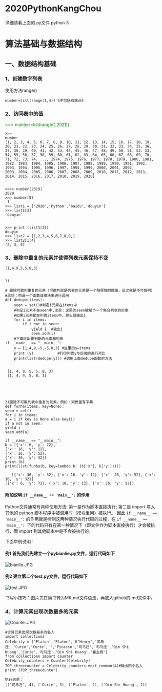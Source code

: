 # 2020PythonKangChou
详细请看上面的.py文件
 python 3
# 算法基础与数据结构
## 一、数据结构基础
### 1、创建数字列表
使用方法range()

    number=list(range(1,4)) %不包括右端点4
### 2、访问表中的值

<span style="color: green">  
    >>> number=list(range(1,2021))
</span>

    >>> 
    number
    [1, 2, 3, 4, 5, 6, 7, 8, 9, 10, 11, 12, 13, 14, 15, 16, 17, 18, 19, 20, 21, 22, 23, 24, 25, 26, 27, 28, 29, 30, 31, 32, 33, 34, 35, 36, 37, 38, 39, 40, 41, 42, 43, 44, 45, 46, 47, 48, 49, 50, 51, 52, 53, 54, 55, 56, 57, 58, 59, 60, 61, 62, 63, 64, 65, 66, 67, 68, 69, 70, 71, 72, 73, 74, ..., 1974, 1975, 1976, 1977, 1978, 1979, 1980, 1981, 1982, 1983, 1984, 1985, 1986, 1987, 1988, 1989, 1990, 1991, 1992, 1993, 1994, 1995, 1996, 1997, 1998, 1999, 2000, 2001, 2002, 
    2003, 2004, 2005, 2006, 2007, 2008, 2009, 2010, 2011, 2012, 2013, 2014, 2015, 2016, 2017, 2018, 2019, 2020]


    >>>> number[2019]
    2020
    >>> number[0]    
     1
    >>> list1 = ['2020','Python','baidu','douyin']
    >>> list1[3]
    'douyin'
    
   
    >>> print (list1[3])
    douyin
    >>> list2 = [1,2,3,4,5,6,7,8,9,]    
    >>> list2[1:4]
    [2, 3, 4] 
### 3、删除中重复的元素并使得列表元素保持不变
    [1,4,9,5,5,8,3]


    1)
    
    # 删除可散列重复的元素（可散列就是列表的元素是一个随便放的数值，反之就是不可散列）
    #思想：构造一个函数或模块来进行调用
    def dedupe(items):
        seen = set()#判定i元素在items中
        #判定i元素不在seen中,注意：这里的seen被赋予一个集合列表的形象
        #如果i元素都在列表items中，那么就输出i
        for i in items:
            if i not in seen:
                yield i  #输出i
                seen.add(i)
        #下面给出要判断的元素和列表
    if __name__ == "__main__":
        y = [1,4,9,-5,-5,8,3] #这里的y=items
        print (y)           #打印列表y与后面的进行对比
        print(list(dedupe(y))) #调用上面dedupe函数的方法


     [1, 4, 9, 5, 5, 8, 3]
     [1, 4, 9, 5, 8, 3]


 
 

    2)删除不可散列表中重复的元素，例如：列表里有字典
    def funha(items, key=None):
    seen = set()
    for i in items:
    a = i if key is None else key(i)
    if a not in seen:
    yield i
    seen.add(a)
    
    if __name__ == "__main__":
    b = [{'x': 6, 'y': 72},
    {'x': 16, 'y': 12},
    {'x': 26, 'y': 52},
    {'x': 36, 'y': 32}]
    print (b)
    print(list(funha(b, key=lambda b: (b['x'], b['y']))))
       
       [{'x': 36, 'y': 32}, {'x': 16, 'y': 12}, {'x': 26, 'y': 52}, {'x': 36, 'y': 32}]
    [{'x': 6, 'y': 72}, {'x': 16, 'y': 12}, {'x': 26, 'y': 52}] 

#### 附加说明 `if __name__ == 'main__':` 的作用
Python文件通常有两种使用方法:
第一是作为脚本直接执行;
第二是 import 导入其他的 python 脚本程序中被调用时（模块重用）被执行。
因此 `if __name__ == 'main__':` 的作用就是控制这两种情况执行代码的过程，在 `if __name__ == 'main__': `下的代码只有在第一种情况下（即文件作为脚本直接执行）才会被执行，而 import 到其他脚本中是不会被执行的。

下面举例说明：
#### 例1 首先我们先建立一个pybianlie.py文件，运行代码如下

![bianlie.JPG](https://upload-images.jianshu.io/upload_images/18578734-0e08838eafbdcb9c.JPG?imageMogr2/auto-orient/strip%7CimageView2/2/w/1240)

#### 例2 建立第二个test.py文件，运行代码如下
![test.JPG](https://upload-images.jianshu.io/upload_images/18578734-0b627e8dcd4846e5.JPG?imageMogr2/auto-orient/strip%7CimageView2/2/w/1240)

书写小技巧：图片先在简书转为MK.md文件语法，再放入github的.md文件中。

### 4、计算元素出现次数最多的元素

![Counter.JPG](https://upload-images.jianshu.io/upload_images/18578734-c24f6f477a6523a4.JPG?imageMogr2/auto-orient/strip%7CimageView2/2/w/1240)
    
    #计算元素出现次数最多的名人
    import collections 
    Celebrity = ['Platon','Platon','O’Henry','司马迁','Curie','Curie','','Picasso','司马迁','司马迁','Qin Shi Huang','Curie','司马迁','Qin Shi Huang','霍去病']
    from collections import Counter
    Celebrity_counters = Counter(Celebrity)
    TOP_threecounter = Celebrity_counters.most_common(4)#输出四个名人
    print (TOP_threecounter)
    
    执行结果：
    [('司马迁', 4), ('Curie', 3), ('Platon', 2), ('Qin Shi Huang', 2)]

